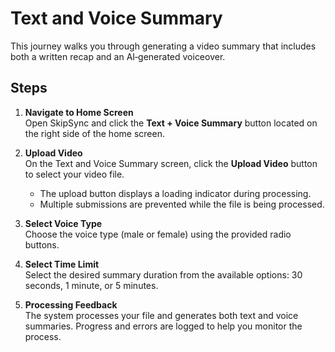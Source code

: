# Text and Voice Summary

This journey walks you through generating a video summary that includes both a written recap and an AI‑generated voiceover.

## Steps

1. **Navigate to Home Screen**  
   Open SkipSync and click the **Text + Voice Summary** button located on the right side of the home screen.

2. **Upload Video**  
   On the Text and Voice Summary screen, click the **Upload Video** button to select your video file.  
   - The upload button displays a loading indicator during processing.
   - Multiple submissions are prevented while the file is being processed.

3. **Select Voice Type**  
   Choose the voice type (male or female) using the provided radio buttons.

4. **Select Time Limit**  
   Select the desired summary duration from the available options: 30 seconds, 1 minute, or 5 minutes.

5. **Processing Feedback**  
   The system processes your file and generates both text and voice summaries. Progress and errors are logged to help you monitor the process.